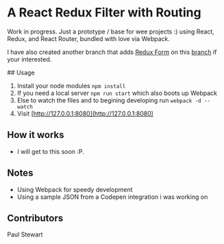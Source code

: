 # A React Redux Filter with Routing

Work in progress. Just a prototype / base for wee projects :) using React, Redux, and React Router, bundled with love via Webpack.

I have also created another branch that adds [Redux Form](https://github.com/erikras/redux-form) on this [branch](https://github.com/onefastsnail/Reacting-Posts/tree/redux-form) if your interested.

## Usage

1. Install your node modules `npm install`
2. If you need a local server `npm run start` which also boots up Webpack
3. Else to watch the files and to begining developing run `webpack -d --watch`
4. Visit [http://127.0.0.1:8080](http://127.0.0.1:8080)

## How it works

* I will get to this soon :P.

## Notes
* Using Webpack for speedy development
* Using a sample JSON from a Codepen integration i was working on

## Contributors
Paul Stewart
